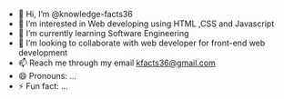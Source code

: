 - 👋 Hi, I’m @knowledge-facts36
- 👀 I’m interested in Web developing using HTML ,CSS and Javascript
- 🌱 I’m currently learning Software Engineering
- 💞️ I’m looking to collaborate with web developer for front-end web development
- 📫 Reach me through my email kfacts36@gmail.com
- 😄 Pronouns: ...
- ⚡ Fun fact: ...

<!---
knowledge-facts36/knowledge-facts36 is a ✨ special ✨ repository because its `README.md` (this file) appears on your GitHub profile.
You can click the Preview link to take a look at your changes.
--->
